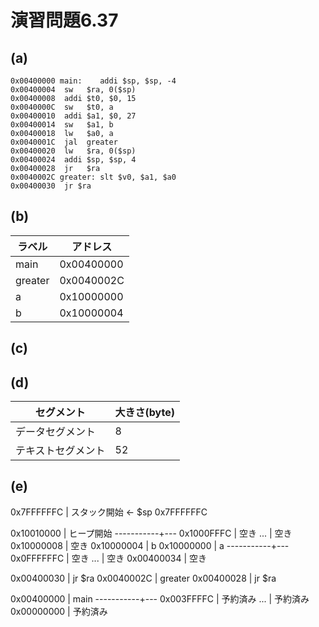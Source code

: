 # 演習問題6.37

## (a)

```
0x00400000 main:	addi $sp, $sp, -4
0x00400004	sw   $ra, 0($sp)
0x00400008	addi $t0, $0, 15
0x0040000C	sw   $t0, a
0x00400010	addi $a1, $0, 27
0x00400014	sw   $a1, b
0x00400018	lw   $a0, a
0x0040001C	jal  greater
0x00400020	lw   $ra, 0($sp)
0x00400024	addi $sp, $sp, 4
0x00400028	jr   $ra
0x0040002C greater:	slt $v0, $a1, $a0
0x00400030	jr $ra
```

## (b)

ラベル | アドレス
--- | ---
main | 0x00400000
greater | 0x0040002C
a | 0x10000000
b | 0x10000004

## (c)


## (d)

セグメント | 大きさ(byte)
--- | ---
データセグメント | 8
テキストセグメント | 52

## (e)

0x7FFFFFFC | スタック開始 <- $sp 0x7FFFFFFC

0x10010000 | ヒープ開始
-----------+---
0x1000FFFC | 空き
 ... | 空き
0x10000008 | 空き 
0x10000004 | b
0x10000000 | a
-----------+---
0x0FFFFFFC | 空き
 ... | 空き
0x00400034 | 空き

0x00400030 | jr $ra
0x0040002C | greater
0x00400028 | jr $ra

0x00400000 | main
-----------+---
0x003FFFFC | 予約済み
 ... | 予約済み
0x00000000 | 予約済み
